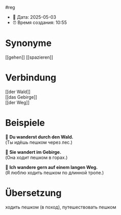 #reg
- 📍 Дата: 2025-05-03
- ⏰ Время создания: 10:55
# Synonyme
[[gehen]]
[[spazieren]]
# Verbindung 
[[der Wald]]  
[[das Gebirge]]  
[[der Weg]]
# Beispiele
🔹 **Du wanderst durch den Wald.**  
(Ты идёшь пешком через лес.)

🔹 **Sie wandert im Gebirge.**  
(Она ходит пешком в горах.)

🔹 **Ich wandere gern auf einem langen Weg.**  
(Я люблю ходить пешком по длинной тропе.)
# Übersetzung
ходить пешком (в поход), путешествовать пешком